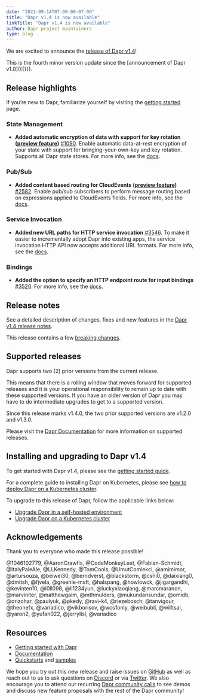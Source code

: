 ```yaml
---
date: "2021-09-14T07:00:00-07:00"
title: "Dapr v1.4 is now available"
linkTitle: "Dapr v1.4 is now available"
author: Dapr project maintainers
type: blog
---
```


We are excited to announce the [release of Dapr v1.4](https://github.com/dapr/dapr/releases/tag/v1.4.0)!

This is the fourth minor version update since the [announcement of Dapr v1.0]({{<ref v1-announcement>}}).

## Release highlights
If you’re new to Dapr, familiarize yourself by visiting the [getting started](https://docs.dapr.io/getting-started/) page.

### State Management
- **Added automatic encryption of data with support for key rotation ([preview feature](https://docs.dapr.io/operations/support/support-preview-features))** [#1090](https://github.com/dapr/dapr/issues/1090). Enable automatic data-at-rest encryption of your state with support for bringing-your-own-key and key rotation. Supports all Dapr state stores. For more info, see the [docs](https://docs.dapr.io/developing-applications/building-blocks/state-management/howto-encrypt-state/).

### Pub/Sub
- **Added content based routing for CloudEvents ([preview feature](https://docs.dapr.io/operations/support/support-preview-features))** [#2582](https://github.com/dapr/dapr/issues/2582). Enable pub/sub subscribers to perform message routing based on expressions applied to CloudEvents fields. For more info, see the [docs](https://docs.dapr.io/developing-applications/building-blocks/pubsub/howto-route-messages/).

### Service Invocation
- **Added new URL paths for HTTP service invocation** [#3546](https://github.com/dapr/dapr/issues/3546). To make it easier to incrementally adopt Dapr into existing apps, the service invocation HTTP API now accepts additional URL formats. For more info, see the [docs](https://docs.dapr.io/developing-applications/building-blocks/service-invocation/howto-invoke-discover-services/#additional-url-formats).

### Bindings
- **Added the option to specify an HTTP endpoint route for input bindings** [#3520](https://github.com/dapr/dapr/issues/3520). For more info, see the [docs](https://docs.dapr.io/developing-applications/building-blocks/bindings/howto-triggers/#specifying-a-custom-route).

## Release notes
See a detailed description of changes, fixes and new features in the [Dapr v1.4 release notes](https://github.com/dapr/dapr/releases/tag/v1.4.0).

This release contains a few [breaking changes](https://github.com/dapr/dapr/releases/tag/v1.4.0#breaking-changes).

## Supported releases   
Dapr supports two (2) prior versions from the current release. 

This means that there is a rolling window that moves forward for supported releases and it is your operational responsibility to remain up to date with these supported versions. If you have an older version of Dapr you may have to do intermediate upgrades to get to a supported version.

Since this release marks v1.4.0, the two prior supported versions are v1.2.0 and v1.3.0. 

Please visit the [Dapr Documentation](https://docs.dapr.io/operations/support/support-release-policy/) for more information on supported releases.

## Installing and upgrading to Dapr v1.4

To get started with Dapr v1.4, please see the [getting started guide](https://docs.dapr.io/getting-started/).

For a complete guide to installing Dapr on Kubernetes, please see [how to deploy Dapr on a Kubernetes cluster](https://docs.dapr.io/operations/hosting/kubernetes/kubernetes-deploy/).

To upgrade to this release of Dapr, follow the applicable links below: 
- [Upgrade Dapr in a self-hosted environment](https://docs.dapr.io/operations/hosting/self-hosted/self-hosted-upgrade/)
- [Upgrade Dapr on a Kubernetes cluster](https://docs.dapr.io/operations/hosting/kubernetes/kubernetes-upgrade/)

## Acknowledgements
Thank you to everyone who made this release possible!

@1046102779, @AaronCrawfis, @CodeMonkeyLeet, @Fabian-Schmidt, @ItalyPaleAle, @LLKennedy, @TomCools, @UmutComlekci, @amimimor, @artursouza, @beiwei30, @berndverst, @blackstorm, @cshi0, @daixiang0, @dmitsh, @fjvela, @greenie-msft, @halspang, @howlowck, @jigargandhi, @kevinten10, @l0ll098, @li1234yun, @luckyxiaoqiang, @marcmaranon, @marviniter, @matthewgaim, @mthmulders, @mukundansundar, @omidb, @orizohar, @paulyuk, @pkedy, @ravi-k4, @riezebosch, @tanvigour, @theonefx, @variadico, @vikborisov, @wcs1only, @weibubli, @willtsai, @yaron2, @yufan022, @jerrylisl, @variadico

## Resources

- [Getting started with Dapr](https://docs.dapr.io/getting-started/)
- [Documentation](https://docs.dapr.io/)
- [Quickstarts](https://github.com/dapr/quickstarts/tree/release-1.4) and [samples](https://github.com/dapr/samples)

We hope you try out this new release and raise issues on [GitHub](https://github.com/dapr) as well as reach out to us to ask questions on [Discord](https://aka.ms/dapr-discord) or via [Twitter](https://twitter.com/daprdev). We also encourage you to attend our recurring [Dapr community calls](https://github.com/dapr/community#community-meetings) to see demos and discuss new feature proposals with the rest of the Dapr community!
